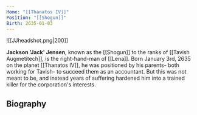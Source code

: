 ```yaml
---
Home: "[[Thanatos IV]]"
Position: "[[Shogun]]"
Birth: 2635-01-03
---
```

![[JJheadshot.png|200]]

**Jackson 'Jack' Jensen**, known as the [[Shogun]] to the ranks of [[Tavish Augmetitech]], is the right-hand-man of [[Lena]]. Born January 3rd, 2635 on the planet [[Thanatos IV]], he was positioned by his parents- both working for Tavish- to succeed them as an accountant. But this was not meant to be, and instead years of suffering hardened him into a trained killer for the corporation's interests.
## Biography

